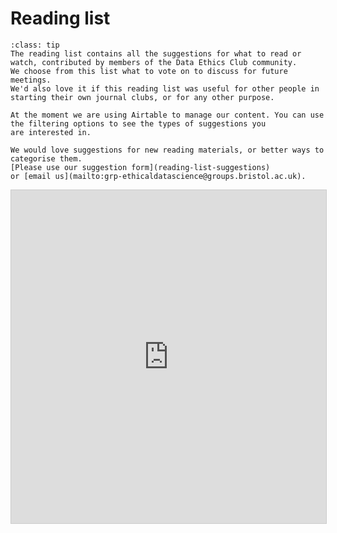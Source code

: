# Reading list

```{admonition} What is this Reading list?
:class: tip
The reading list contains all the suggestions for what to read or watch, contributed by members of the Data Ethics Club community. 
We choose from this list what to vote on to discuss for future meetings. 
We'd also love it if this reading list was useful for other people in starting their own journal clubs, or for any other purpose.

At the moment we are using Airtable to manage our content. You can use the filtering options to see the types of suggestions you 
are interested in. 

We would love suggestions for new reading materials, or better ways to categorise them. 
[Please use our suggestion form](reading-list-suggestions)
or [email us](mailto:grp-ethicaldatascience@groups.bristol.ac.uk). 
```


<iframe class="airtable-embed" src="https://airtable.com/embed/app1HHxlA2zZMlIPT/shr57ScyQg4EpdA5x?backgroundColor=purple&layout=card&viewControls=on" frameborder="0" onmousewheel="" width="100%" height="533" style="background: transparent; border: 1px solid #ccc;"></iframe>
